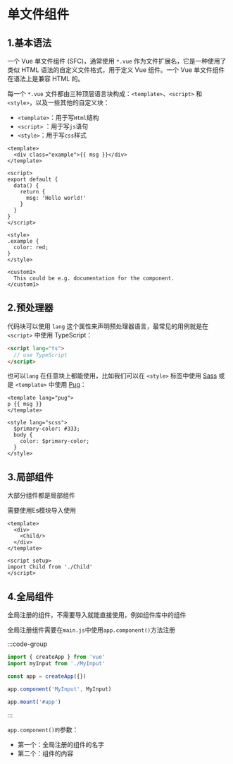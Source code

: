 # 单文件组件

## 1.基本语法

一个 Vue 单文件组件 (SFC)，通常使用 `*.vue` 作为文件扩展名，它是一种使用了类似 HTML 语法的自定义文件格式，用于定义 Vue 组件。一个 Vue 单文件组件在语法上是兼容 HTML 的。

每一个 `*.vue` 文件都由三种顶层语言块构成：`<template>`、`<script>` 和 `<style>`，以及一些其他的自定义块：

- `<template>`：用于写`Html`结构
- `<script>` ：用于写`js`语句
-  `<style>`：用于写`css`样式

```vue
<template>
  <div class="example">{{ msg }}</div>
</template>

<script>
export default {
  data() {
    return {
      msg: 'Hello world!'
    }
  }
}
</script>

<style>
.example {
  color: red;
}
</style>

<custom1>
  This could be e.g. documentation for the component.
</custom1>
```



## 2.预处理器

代码块可以使用 `lang` 这个属性来声明预处理器语言，最常见的用例就是在 `<script>` 中使用 TypeScript：

```html
<script lang="ts">
  // use TypeScript
</script>
```

也可以`lang` 在任意块上都能使用，比如我们可以在 `<style>` 标签中使用 [Sass](https://sass-lang.com/) 或是 `<template>` 中使用 [Pug](https://pugjs.org/api/getting-started.html)：

```vue
<template lang="pug">
p {{ msg }}
</template>

<style lang="scss">
  $primary-color: #333;
  body {
    color: $primary-color;
  }
</style>
```



## 3.局部组件

大部分组件都是局部组件

需要使用Es模块导入使用

```vue {3,8}
<template>
  <div>
    <Child/>
  </div>
</template>

<script setup>
import Child from './Child'
</script>
```





## 4.全局组件

全局注册的组件，不需要导入就能直接使用，例如组件库中的组件

全局注册组件需要在`main.js`中使用`app.component()`方法注册

:::code-group

```js [main.js] {2,6}
import { createApp } from 'vue'
import myInput from './MyInput'

const app = createApp({})

app.component('MyInput', MyInput)

app.mount('#app')
```

:::

`app.component()的`参数：

- 第一个：全局注册的组件的名字
- 第二个：组件的内容

